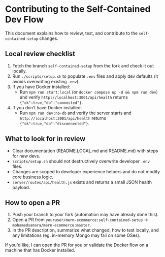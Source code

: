 # Contributing to the Self-Contained Dev Flow

This document explains how to review, test, and contribute to the `self-contained-setup` changes.

## Local review checklist
1. Fetch the branch `self-contained-setup` from the fork and check it out locally.
2. Run `./scripts/setup.sh` to populate `.env` files and apply dev defaults (it avoids overwriting existing `.env`).
3. If you have Docker installed:
   - Run `npm run start:local` (or `docker compose up -d && npm run dev`) and verify `http://localhost:3001/api/health` returns `{"ok":true,"db":"connected"}`.
4. If you don't have Docker installed:
   - Run `npm run dev:no-db` and verify the server starts and `http://localhost:3001/api/health` returns `{"ok":true,"db":"disconnected"}`.

## What to look for in review
- Clear documentation (README.LOCAL.md and README.md) with steps for new devs.
- `scripts/setup.sh` should not destructively overwrite developer `.env` files.
- Changes are scoped to developer experience helpers and do not modify core business logic.
- `server/routes/api/health.js` exists and returns a small JSON health payload.

## How to open a PR
1. Push your branch to your fork (automation may have already done this).
2. Open a PR from `youruser/mern-ecommerce:self-contained-setup` → `mohamedsamara/mern-ecommerce:master`.
3. In the PR description, summarize what changed, how to test locally, and any limitations (eg. in-memory Mongo may fail on some OSes).

If you'd like, I can open the PR for you or validate the Docker flow on a machine that has Docker installed.
